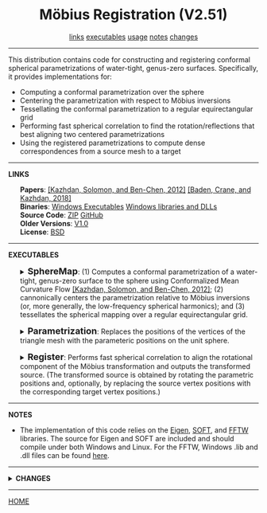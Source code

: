 <CENTER><H1>M&ouml;bius Registration (V2.51)</H1></CENTER>
<CENTER>
<A HREF="#LINKS">links</A>
<A HREF="#EXECUTABLE">executables</A>
<A HREF="#USAGE">usage</A>
<A HREF="#NOTES">notes</A>
<A HREF="#CHANGES">changes</A>
</CENTER>
<HR>
This distribution contains code for constructing and registering conformal spherical parametrizations of water-tight, genus-zero surfaces. Specifically, it provides implementations for:
<UL>
<LI>Computing a conformal parametrization over the sphere
<LI>Centering the parametrization with respect to M&ouml;bius inversions
<LI>Tessellating the conformal parametrization to a regular equirectangular grid
<LI>Performing fast spherical correlation to find the rotation/reflections that best aligning two centered parametrizations
<LI>Using the registered parametrizations to compute dense correspondences from a source mesh to a target
</UL>
<HR>
<A NAME="LINKS"><B>LINKS</B></A><br>
<UL>
<B>Papers</B>: <A HREF="http://www.cs.jhu.edu/~misha/MyPapers/SGP12.pdf">[Kazhdan, Solomon, and Ben-Chen, 2012]</A> <A href="http://www.cs.jhu.edu/~misha/MyPapers/SGP18.pdf">[Baden, Crane, and Kazhdan, 2018]</A><br>
<B>Binaries</B>: <A href="MoebiusRegistration.x64.zip">Windows Executables</A> <A href="MoebiusRegistration.x64.lib.zip">Windows libraries and DLLs</A><br>
<B>Source Code</B>: <A href="MoebiusRegistration.zip">ZIP</A> <A HREF="https://github.com/mkazhdan/MoebiusRegistration">GitHub</A><br>
<B>Older Versions</B>: <A HREF="../Version1.0">V1.0</A><BR>
<B>License</B>: <A href="../license.txt">BSD</A><br>
</UL>

<HR>
<A NAME="EXECUTABLES"><B>EXECUTABLES</B></A><br>

<ul>
<dl>
<DETAILS>
<SUMMARY>
<font size="+1"><b>SphereMap</b></font>:
(1) Computes a conformal parametrization of a water-tight, genus-zero surface to the sphere using Conformalized Mean Curvature Flow <A HREF="http://www.cs.jhu.edu/~misha/MyPapers/SGP12.pdf">[Kazhdan, Solomon, and Ben-Chen, 2012]</A>; (2) cannonically centers the parametrization relative to M&ouml;bius inversions (or, more generally, the low-frequency spherical harmonics); and (3) tessellates the spherical mapping over a regular equirectangular grid.
</SUMMARY>
<dt><b>--in</b> &lt;<i>input mesh</i>&gt;</dt>
<dd> This string is the name of the file from which the mesh will be read.<br>
The file is assumed to be in the <a href="http://www.cc.gatech.edu/projects/large_models/ply.html">PLY</a> format.<br>
</dd>

<dt>[<b>--out</b> &lt;<i>output triangle mesh</i>&gt;]</dt>
<dd> This string is the name of the file to which the spherically parametrized mesh will be written.<br>
The file is written in <a href="http://www.cc.gatech.edu/projects/large_models/ply.html">PLY</a> format and will contain vertices with fields "x", "y", "z" (for the original vertex positions), "px", "py", "pz" (for the associated positions on the unit sphere), and "red", "green", "blue" (for the per-vertex colors). If the input contains colors, they will be copied to the output. Otherwise, colors are assigned using the surface normals.
</dd>

<dt>[<b>--outT</b> &lt;<i>output tessellated triangle mesh</i>&gt;]</dt>
<dd> This string is the name of the file to which the mesh obtained by tessellating against a regular equirectangular grid will be written.<br>
The file is written in <a href="http://www.cc.gatech.edu/projects/large_models/ply.html">PLY</a> format and will contain vertices with fields "x", "y", "z" (for the original vertex positions), "px", "py", "pz" (for the associated positions on the unit sphere), and "red", "green", "blue" (for the per-vertex colors). If the input contains colors, they will be copied to the output. Otherwise, colors are assigned using the surface normals.
</dd>

<dt>[<b>--outG</b> &lt;<i>output spherical grid</i>&gt;]</dt>
<dd> This string is the name of the file to which the spherical grid of conformal factors will be written.<br>
If the file extension is ".sgrid", the grid will be written as a 2D array of values (in binary). If the file extension is ".ply", the grid will be visualized as a triangle mesh obtained by scaling points on the unit sphere in proportion to their value.
</dd>

<dt>[<b>--mesh</b> &lt;<i>mesh type</i>&gt;]</dt>
<dd> This integer values specifies the type of mesh used (and how the associated mass and stiffness matrices are defined).<br>
A value of "1" indicates a triangle mesh with the standard cotangent Laplacian.<br>
A value of "2" indicates a polygon mesh using the <A HREF="https://dl.acm.org/citation.cfm?doid=1964921.1964997">Discrete Laplacians on General Polygonal Meshes</A> is used.<br>
A value of "3" indicates that a polygon mesh is used, but the mass and stiffness matrices are defined over non-triangle polygons by adding the center, triangulating by connecting the edges of the polygon to the center, using the standard cotan. Laplacian, but adding the constraint that the value at the center has to be the average of the values at the polygon corners. <br>
The default value for this parameter is 1.
</dd>

<dt>[<b>--fill</b> &lt;<i>hole fill type</i>&gt;]</dt>
<dd> This integer values specifies how holes should be handled.<br>
A value of "0" indicates that holes should be left as is.<br>
A value of "1" indicates that each hole should be filled by adding the center of the hole to the list of mesh vertices and adding the triangles defined by connecting the hole edges to the center vertex to the list of polygons.<br>
A value of "2" indicates that each hole should be filled by using the minimal area triangulation of the hole boundary. <br>
A value of "3" indicates that each hole should be filled by adding the polygon whose edges are made up of the hole boundary. (This is not supported when the <b>--mesh</b> type is set to 1.)
The default value for this parameter is 0.
</dd>


<dt>[<b>--iters</b> &lt;<i>number of CMCF iterations</i>&gt;]</dt>
<dd> This integer values specifies the number of Conformalized Mean Curvature Flow iterations to be used to obtain the conformal spherical parametrization.<br>
The default value for this parameter is 100.
</dd>

<dt>[<b>--stepSize</b> &lt;<i>the temporal size of each CMCF step</i>&gt;]</dt>
<dd> This floating point values specifies the units for the temporal discretization of the Conformalized Mean Curvature Flow.<br>
The default value for this parameter is 0.1.
</dd>

<dt>[<b>--cutOff</b> &lt;<i>M&ouml;bius centering cut-off</i>&gt;]</dt>
<dd> This floating point value specifies the threshold for terminating the M&ouml;bius centering iterations.<br>
The default value for this parameter is 10^(-10).
</dd>

<dt>[<b>--degree</b> &lt;<i>spherical harmonics degree</i>&gt;]</dt>
<dd> This integer value specifies the degrees of the spherical harmonics that should be centered out using explicit advection.<BR>
If this parameter is not specified, the code reverts to centering with respect to M&ouml;bius inversions.<BR>
Only degrees 1, 2, 3, and 4 are supported at this point.
</dd>

<dt>[<b>--aSteps</b> &lt;<i>advection steps</i>&gt;]</dt>
<dd> If a spherical harmonic degree is specified, this integer value specifies the number of advection steps to be performed within each centering step.<BR>
The default value for this parameter is 4.
</dd>

<dt>[<b>--aStepSize</b> &lt;<i>advection step size</i>&gt;]</dt>
<dd> If a spherical harmonic degree is specified, this floating point value specifies the size of each advection step.<BR>
The default value for this parameter is 0.25.<BR>
<I>If the resulting spherical parameterization exhibits triangle flips, it is likely that the advection step size should be reduced.</I>
</dd>

<dt>[<b>--res</b> &lt;<i>equirectangular grid resolution</i>&gt;]</dt>
<dd> This integer value specifies the resolution of the equirectangular grid used to tessellate the spherical parametrization.<br>
The default value for this parameter is 256.
</dd>

<dt>[<b>--smooth</b> &lt;<i>spherical diffusion time</i>&gt;]</dt>
<dd> This floating point value specifies the temporal duration for the heat diffusion used to antialias the sampled spherical function.<br>
The default value for this parameter is 0.0005.
</dd>

<dt>[<b>--c2i</b> &lt;<i>center to inversion type</i>&gt;]</dt>
<dd> This integer value specifies how the gradient descent value is to be interpreted as a center of inversion. A value of <B>0</B> indicates that a trivial interpretation is to be used. A value of <B>1</B> indicates that a golden section search should be performed along the descent direction. A value of <B>2</B> indicates that the length of centering transformation should be rescaled using the metric for the Poincar&eacute; disk model.<BR>
The default value for this parameter is 2.
</dd>

<dt>[<b>--gssTolerance</b> &lt;<i>golden section search tolerance</i>&gt;]</dt>
<dd> This floating point value specifies the tolerance for the golden section search.<BR>
The default value for this parameter is 0.000001.
</dd>

<dt>[<b>--random</b>]</dt>
<dd> If enabled, this flag specifies that the vertices of the input mesh should be assigned random positions within the unit ball before performing the Conformalized Mean Curvature Flow. (But after extracting the stiffness matrix.)
</dd>

<dt>[<b>--noCenter</b>]</dt>
<dd> If enabled, no M&ouml;bius centering is performed after computing the conformal spherical parametrization.
</dd>

<dt>[<b>--collapse</b>]</dt>
<dd> If enabled, the triangles falling into a single equirectangular cell are collapsed into a single quad before extracting the spherical tessellation.
</dd>

<dt>[<b>--ascii</b>]</dt>
<dd> If enabled, all PLY files are output in ASCII mode.
</dd>

<dt>[<b>--verbose</b>]</dt>
<dd> If enabled, details regarding the running times of the different stages of processing are output.
</dd>

<dt>[<b>--fullVerbose</b>]</dt>
<dd> If enabled, even more details regarding the running times of the different stages of processing are output.
</dd>

</DETAILS>
</dl>
</ul>


<ul>
<dl>
<DETAILS>
<SUMMARY>
<font size="+1"><b>Parametrization</b></font>:
Replaces the positions of the vertices of the triangle mesh with the parameteric positions on the unit sphere.
</SUMMARY>
<dt><b>--in</b> &lt;<i>input mesh</i>&gt;</dt>
<dd> This string is the name of the file from which the parametrized triangle mesh will be read.<br>
The file is assumed to be in the <a href="http://www.cc.gatech.edu/projects/large_models/ply.html">PLY</a> format and should contain fields "x", "y", "z" (for the original vertex positions), and "px", "py", "pz" (for the associated positions on the unit sphere).
</dd>

<dt>[<b>--out</b> &lt;<i>output triangle mesh</i>&gt;]</dt>
<dd> This string is the name of the file to which the triangle mesh will be written.<br>
The file is written in <a href="http://www.cc.gatech.edu/projects/large_models/ply.html">PLY</a> format and will contain vertices with fields "x", "y", "z" (for the positions of the parameterization on the unit sphere). If the input mesh contains per-vertex colors, these will be preserved in the output.
</dd>

</DETAILS>
</dl>
</ul>


<ul>
<dl>
<DETAILS>
<SUMMARY>
<font size="+1"><b>Register</b></font>:
Performs fast spherical correlation to align the rotational component of the M&ouml;bius transformation and outputs the transformed source. (The transformed source is obtained by rotating the parametric positions and, optionally, by replacing the source vertex positions with the corresponding target vertex positions.)
</SUMMARY>
<dt><b>--in</b> &lt;<i>input source/target</i>&gt;</dt>
<dd> These pair of strings are the names of the source and target file from which the spherical parameterizations will be read.<br>
The files are either both in the <a href="http://www.cc.gatech.edu/projects/large_models/ply.html">PLY</a> format and should contain fields "x", "y", "z" (for the original vertex positions), and "px", "py", "pz" (for the associated positions on the unit sphere), or they should be the ".sgrid" files output by <B>SphereMap</B>.
</dd>

<dt>[<b>--out</b> &lt;<i>output triangle mesh</i>&gt;]</dt>
<dd> This string is the name of the file containing the source mesh with vertex positions on the target.<br>
The file is written in <a href="http://www.cc.gatech.edu/projects/large_models/ply.html">PLY</a> format.<br>
[This output is only supported in the case that the input is in PLY format.]
</dd>

<dt>[<b>--res</b> &lt;<i>equirectangular grid resolution</i>&gt;]</dt>
<dd> This integer value specifies the resolution of the equirectangular grid used to tessellate the spherical parametrization.<br>
The default value for this parameter is 256.<br>
[This is only used in the case that the intput is in PLY format.]
</dd>

<dt>[<b>--smooth</b> &lt;<i>spherical diffusion time</i>&gt;]</dt>
<dd> This floating point value specifies the temporal duration for the heat diffusion used to antialias the sampled spherical function.<br>
The default value for this parameter is 0.0005.<br>
[This is only used in the case that the input is in PLY format.]
</dd>

<dt>[<b>--cType</b> &lt;<i>correlation type</i>&gt;]</dt>
<dd> This integer value specifies how to perform correlation. A value of <b>1</B> indicates that correlation should only be performed over the orthogonal transformations with determinant 1. A value of <B>2</B> indicates that the correlation should only be performed over the orthogonal transformations with determinant -1. A value of <B>3</B> indicates that the correlation should be performed over all orthogonal transformations.<br>
The default value for this parameter is 1.
</dd>

<dt>[<b>--correspondence</b>]</dt>
<dd> If enabled, the output mesh is defined by using the triangulation of the source and setting the vertex positions to the corresponding positions on the target. Otherwise, the parameteric coordinates of the source are rotated.<BR>
[This is only used in the case that the input is in PLY format.]
</dd>

<dt>[<b>--verbose</b>]</dt>
<dd> If enabled, details regarding the running times of the different stages of processing are output.
</dd>


</DETAILS>
</dl>
</ul>


<HR>
<A NAME="NOTES"><B>NOTES</B></A><br>
<UL>
<LI> The implementation of this code relies on the <A HREF="http://eigen.tuxfamily.org/">Eigen</A>, <A HREF="https://www.cs.dartmouth.edu/~geelong/soft/">SOFT</A>, and <A HREF="http://www.fftw.org/">FFTW</A> libraries. The source for Eigen and SOFT are included and should compile under both Windows and Linux. For the FFTW, Windows .lib and .dll files can be found <A href="MoebiusRegistration.x64.lib.zip">here</A>.</UL>

<HR>
<DETAILS>
<SUMMARY>
<A NAME="CHANGES"><B>CHANGES</B></A><br>
</SUMMARY>
<UL>
<A HREF="../Version2.0/"><B>Version 2.0</B></A>:
<OL>
<LI> Added support for general polygonal meshes using <A HREF="https://dl.acm.org/citation.cfm?doid=1964921.1964997">Discrete Laplacians on General Polygonal Meshes</A> via the <b>--poly</b> flag.
<LI> Added support for genus-zero surfaces with boundaries by filling in the holes, via the <b>--fill</b> flag.
</OL>
<A HREF="../Version2.5/"><B>Version 2.5</B></A>:
<OL>
<LI> Expanded support for polygon mesh types with mass/stiffness matrices obtained by adding the center, triangulating to the center, and constraining the system so that the value at the center is the average value at the polygon vertices.
<LI> Added support for filling holes by adding the minimal area triangulation and add the polygonal hole to the polygon mesh.
</OL>
<A HREF="../Version2.51/"><B>Version 2.51</B></A>:
<OL>
<LI> Minor changes to support compilation under GCC.
</OL>
</UL>
</DETAILS>



<HR>
<A HREF="http://www.cs.jhu.edu/~misha">HOME</A>
